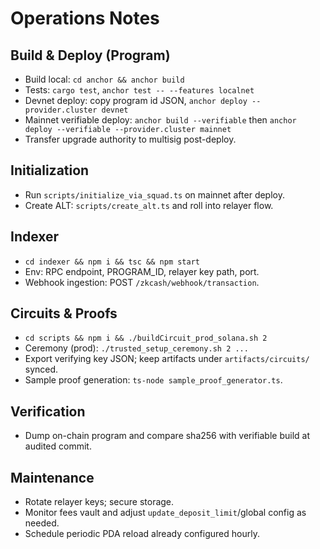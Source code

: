 # Operations Notes

## Build & Deploy (Program)
- Build local: `cd anchor && anchor build`
- Tests: `cargo test`, `anchor test -- --features localnet`
- Devnet deploy: copy program id JSON, `anchor deploy --provider.cluster devnet`
- Mainnet verifiable deploy: `anchor build --verifiable` then `anchor deploy --verifiable --provider.cluster mainnet`
- Transfer upgrade authority to multisig post-deploy.

## Initialization
- Run `scripts/initialize_via_squad.ts` on mainnet after deploy.
- Create ALT: `scripts/create_alt.ts` and roll into relayer flow.

## Indexer
- `cd indexer && npm i && tsc && npm start`
- Env: RPC endpoint, PROGRAM_ID, relayer key path, port.
- Webhook ingestion: POST `/zkcash/webhook/transaction`.

## Circuits & Proofs
- `cd scripts && npm i && ./buildCircuit_prod_solana.sh 2`
- Ceremony (prod): `./trusted_setup_ceremony.sh 2 ...`
- Export verifying key JSON; keep artifacts under `artifacts/circuits/` synced.
- Sample proof generation: `ts-node sample_proof_generator.ts`.

## Verification
- Dump on-chain program and compare sha256 with verifiable build at audited commit.

## Maintenance
- Rotate relayer keys; secure storage.
- Monitor fees vault and adjust `update_deposit_limit`/global config as needed.
- Schedule periodic PDA reload already configured hourly.
